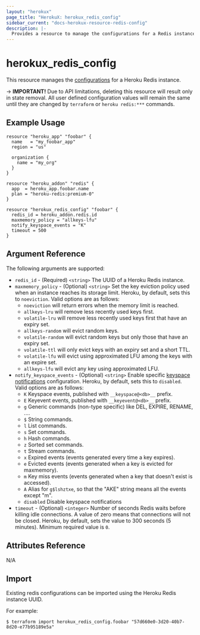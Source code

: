 ```yaml
---
layout: "herokux"
page_title: "HerokuX: herokux_redis_config"
sidebar_current: "docs-herokux-resource-redis-config"
description: |-
  Provides a resource to manage the configurations for a Redis instance/
---
```


# herokux\_redis\_config

This resource manages the [configurations](https://devcenter.heroku.com/articles/heroku-redis#configuring-your-instance)
for a Heroku Redis instance.

-> **IMPORTANT!**
Due to API limitations, deleting this resource will result only in state removal. All user defined configuration values
will remain the same until they are changed by `terraform` or `heroku redis:***` commands.

## Example Usage

```hcl-terraform
resource "heroku_app" "foobar" {
  name   = "my_foobar_app"
  region = "us"

  organization {
    name = "my_org"
  }
}

resource "heroku_addon" "redis" {
  app  = heroku_app.foobar.name
  plan = "heroku-redis:premium-0"
}

resource "herokux_redis_config" "foobar" {
  redis_id = heroku_addon.redis.id
  maxmemory_policy = "allkeys-lfu"
  notify_keyspace_events = "K"
  timeout = 500
}
```

## Argument Reference

The following arguments are supported:

* `redis_id` - (Required) `<string>` The UUID of a Heroku Redis instance.
* `maxmemory_policy` - (Optional) `<string>` Set the key eviction policy used when an instance reaches its storage limit.
  Heroku, by default, sets this to `noeviction`. Valid options are as follows:
    * `noeviction` will return errors when the memory limit is reached.
    * `allkeys-lru` will remove less recently used keys first.
    * `volatile-lru` will remove less recently used keys first that have an expiry set.
    * `allkeys-random` will evict random keys.
    * `volatile-random` will evict random keys but only those that have an expiry set.
    * `volatile-ttl` will only evict keys with an expiry set and a short TTL.
    * `volatile-lfu` will evict using approximated LFU among the keys with an expire set.
    * `allkeys-lfu` will evict any key using approximated LFU.
* `notify_keyspace_events` - (Optional) `<string>` Enable specific [keyspace notifications](https://redis.io/topics/notifications)
configuration. Heroku, by default, sets this to `disabled`. Valid options are as follows:
    * `K` Keyspace events, published with `__keyspace@<db>__` prefix.
    * `E` Keyevent events, published with `__keyevent@<db>__` prefix.
    * `g` Generic commands (non-type specific) like DEL, EXPIRE, RENAME, ....
    * `$` String commands.
    * `l` List commands.
    * `s` Set commands.
    * `h` Hash commands.
    * `z` Sorted set commands.
    * `t` Stream commands.
    * `x` Expired events (events generated every time a key expires).
    * `e` Evicted events (events generated when a key is evicted for maxmemory).
    * `m` Key miss events (events generated when a key that doesn't exist is accessed).
    * `A` Alias for `g$lshztxe`, so that the "AKE" string means all the events except "m".
    * `disabled` Disable keyspace notifications
* `timeout` - (Optional) `<integer>` Number of seconds Redis waits before killing idle connections.
A value of zero means that connections will not be closed. Heroku, by default, sets the value to 300 seconds (5 minutes).
Minimum required value is `0`.

## Attributes Reference

N/A

## Import

Existing redis configurations can be imported using the Heroku Redis instance UUID.

For example:

```shell script
$ terraform import herokux_redis_config.foobar "57d660e0-3d20-40b7-8d20-e77b95189e5a"
```
